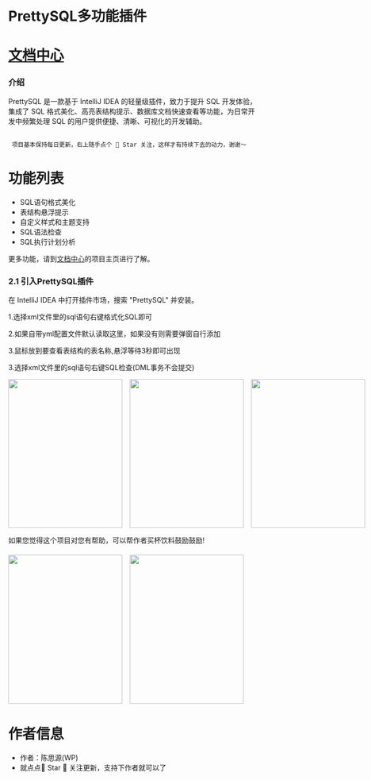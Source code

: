 # PrettySQL多功能插件


# [文档中心](http://czh.znunwm.top)
### 介绍
PrettySQL 是一款基于 IntelliJ IDEA 的轻量级插件，致力于提升 SQL 开发体验，集成了 SQL 格式美化、高亮表结构提示、数据库文档快速查看等功能，为日常开发中频繁处理 SQL 的用户提供便捷、清晰、可视化的开发辅助。

```

 项目基本保持每日更新，右上随手点个 🌟 Star 关注，这样才有持续下去的动力，谢谢～

```
# 功能列表
- SQL语句格式美化
- 表结构悬浮提示
- 自定义样式和主题支持
- SQL语法检查
- SQL执行计划分析

更多功能，请到[文档中心]()的项目主页进行了解。


### 2.1 引入PrettySQL插件

在 IntelliJ IDEA 中打开插件市场，搜索 "PrettySQL" 并安装。

1.选择xml文件里的sql语句右键格式化SQL即可

2.如果自带yml配置文件默认读取这里，如果没有则需要弹窗自行添加

3.鼠标放到要查看表结构的表名称,悬浮等待3秒即可出现

3.选择xml文件里的sql语句右键SQL检查(DML事务不会提交)


<div style="display: flex; gap: 15px; align-items: flex-start;">
  <img src="https://znunwm.top/upload/2025/06/0bd6f2af-fb94-4b1e-bf83-490528dfe017.png" width="230" height="300" />
  <img src="https://znunwm.top/upload/2025/06/b66187c2-df51-45d8-84ce-4e83d997c65f.png" width="230" height="300" />
  <img src="https://znunwm.top/upload/2025/06/9fe99aa3-16c2-4bf5-9db0-59c2a3abda2b.png" width="230" height="300" />
  <img src="https://znunwm.top/upload/2025/06/2c772845-48ad-4004-b1a5-3fa523a021ac.png" width="230" height="300" />
</div>


如果您觉得这个项目对您有帮助，可以帮作者买杯饮料鼓励鼓励!

<div style="display: flex; gap: 15px; align-items: flex-start; margin-top: 20px;">
  <img src="https://znunwm.top/upload/2023/04/%E5%BE%AE%E4%BF%A1%E5%9B%BE%E7%89%87_20230402163414.jpg" width="230" height="300" />
  <img src="https://znunwm.top/upload/2023/04/%E5%BE%AE%E4%BF%A1%E5%9B%BE%E7%89%87_20230402161550.jpg" width="230" height="300" />
</div>


# 作者信息

- 作者：陈思源(WP)
- 就点点🌟 Star 🌟 关注更新，支持下作者就可以了





